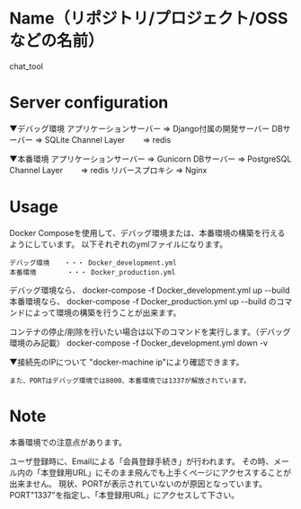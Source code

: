 # Name（リポジトリ/プロジェクト/OSSなどの名前）
 
chat_tool

# Server configuration
▼デバッグ環境
    アプリケーションサーバー   ⇒   Django付属の開発サーバー
    DBサーバー                 ⇒   SQLite
    Channel Layer　　          ⇒   redis

▼本番環境
    アプリケーションサーバー   ⇒   Gunicorn
    DBサーバー                 ⇒   PostgreSQL
    Channel Layer　　          ⇒   redis
    リバースプロキシ           ⇒   Nginx

# Usage
 Docker Composeを使用して、デバッグ環境または、本番環境の構築を行えるようにしています。
 以下それぞれのymlファイルになります。
    
    デバッグ環境　  ・・・ Docker_development.yml
    本番環境　      ・・・ Docker_production.yml

デバッグ環境なら、
    docker-compose -f Docker_development.yml up --build
本番環境なら、
    docker-compose -f Docker_production.yml up --build
のコマンドによって環境の構築を行うことが出来ます。

コンテナの停止/削除を行いたい場合は以下のコマンドを実行します。（デバッグ環境のみ記載）
    docker-compose -f Docker_development.yml down -v

▼接続先のIPについて
    "docker-machine ip"により確認できます。

    また、PORTはデバッグ環境では8000、本番環境では1337が解放されています。
 
# Note
本番環境での注意点があります。

ユーザ登録時に、Emailによる「会員登録手続き」が行われます。
その時、メール内の「本登録用URL」にそのまま飛んでも上手くページにアクセスすることが出来ません。
現状、PORTが表示されていないのが原因となっています。
PORT"1337"を指定し、「本登録用URL」にアクセスして下さい。

 
